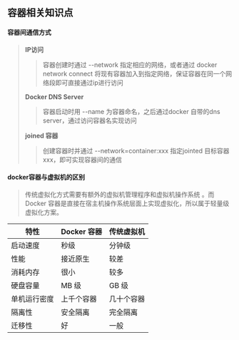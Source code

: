 ## 容器相关知识点

#### 容器间通信方式

>  **IP访问**
>>   
>> 容器创建时通过 --network 指定相应的网络，或者通过 docker network connect 将现有容器加入到指定网络，保证容器在同一个网络段即可直接通过ip进行访问
>  
>  **Docker DNS Server**
> > 
>> 容器启动时用 --name 为容器命名，之后通过docker 自带的dns server，通过访问容器名实现访问
>> 
>  **joined 容器**
>>  
>> 创建容器时并通过 --network=container:xxx 指定jointed 目标容器xxx，即可实现容器间的通信 

#### docker容器与虚拟机的区别

> 传统虚拟化方式需要有额外的虚拟机管理程序和虚拟机操作系统 。而Docker 容器是直接在宿主机操作系统层面上实现虚拟化，所以属于轻量级虚拟化方案。
 
| 特性	| Docker 容器	|传统虚拟机
|  -   | -           | -
| 启动速度	| 秒级 |	分钟级
| 性能 |	接近原生 |	较差
| 消耗内存 |	很小	| 较多
| 硬盘容量 |	MB 级	| GB 级
| 单机运行密度	| 上千个容器	| 几十个容器
| 隔离性	| 安全隔离	| 完全隔离
| 迁移性 | 	好	| 一般
